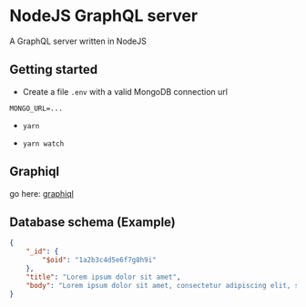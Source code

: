 # NodeJS GraphQL server
A GraphQL server written in NodeJS

## Getting started

- Create a file `.env` with a valid MongoDB connection url
```
MONGO_URL=...
```

- `yarn` 

- `yarn watch`

## Graphiql

go here: [graphiql](http://localhost:8888/graphql/graphiql)

## Database schema (Example)

```json
{
    "_id": {
        "$oid": "1a2b3c4d5e6f7g8h9i"
    },
    "title": "Lorem ipsum dolor sit amet",
    "body": "Lorem ipsum dolor sit amet, consectetur adipiscing elit, sed do eiusmod tempor incididunt ut labore et dolore magna aliqua."
}
```
